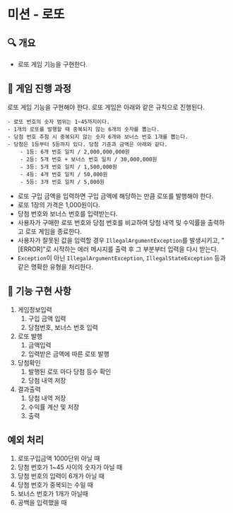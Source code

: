 # 미션 - 로또

## 🔍  개요

- 로또 게임 기능을 구현한다.

## 🚀 게임 진행 과정

로또 게임 기능을 구현해야 한다. 로또 게임은 아래와 같은 규칙으로 진행된다.

```
- 로또 번호의 숫자 범위는 1~45까지이다.
- 1개의 로또를 발행할 때 중복되지 않는 6개의 숫자를 뽑는다.
- 당첨 번호 추첨 시 중복되지 않는 숫자 6개와 보너스 번호 1개를 뽑는다.
- 당첨은 1등부터 5등까지 있다. 당첨 기준과 금액은 아래와 같다.
    - 1등: 6개 번호 일치 / 2,000,000,000원
    - 2등: 5개 번호 + 보너스 번호 일치 / 30,000,000원
    - 3등: 5개 번호 일치 / 1,500,000원
    - 4등: 4개 번호 일치 / 50,000원
    - 5등: 3개 번호 일치 / 5,000원
```

- 로또 구입 금액을 입력하면 구입 금액에 해당하는 만큼 로또를 발행해야 한다.
- 로또 1장의 가격은 1,000원이다.
- 당첨 번호와 보너스 번호를 입력받는다.
- 사용자가 구매한 로또 번호와 당첨 번호를 비교하여 당첨 내역 및 수익률을 출력하고 로또 게임을 종료한다.
- 사용자가 잘못된 값을 입력할 경우 `IllegalArgumentException`를 발생시키고, "[ERROR]"로 시작하는 에러 메시지를 출력 후 그 부분부터 입력을 다시 받는다.
- `Exception`이 아닌 `IllegalArgumentException`, `IllegalStateException` 등과 같은 명확한 유형을 처리한다.


## 🎯 기능 구현 사항

1. 게임정보입력
   1. 구입 금액 입력
   2. 당첨번호, 보너스 번호 입력
2. 로또 발행
   1. 금액입력
   2. 입력받은 금액에 따른 로또 발행
3. 당첨확인
   1. 발행된 로또 마다 당첨 등수 확인
   2. 당첨 내역 저장
4. 결과출력
   1. 당첨 내역 저장
   2. 수익률 계산 및 저장
   3. 출력


## 예외 처리
1. 로또구입금액 1000단위 아닐 때
2. 당첨 번호가 1~45 사이의 숫자가 아닐 때
2. 당첨 번호의 입력이 6개가 아닐 때
3. 당첨 번호가 중복되는 수일 때
3. 보너스 번호가 1개가 아닐때
4. 공백을 입력했을 때 






